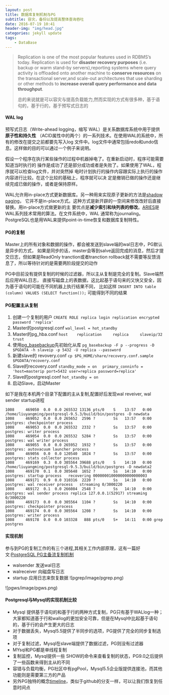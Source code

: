 ```yaml
---
layout: post
title: 数据库复制机制与PG
subtitle: 容灾，备份以及提高整体查询吞吐
date: 2016-07-19 10:41
header-img: "img/head.jpg"
categories: jekyll update
tags:
    - DataBase
---
```



> Replication is one of the most popular features used in RDBMS’s today.
> Replication is used for **disaster recovery purposes** (i.e. backup or warm
> stand-by servers),reporting systems where query activity is offloaded onto
> another machine to **conserve resources** on the transactional server,and scale-out
> architectures that use sharding or other methods to **increase overall
> query performance and data throughput**.
> 
> 总的来说就是可以容灾与提高负载能力,然而实现的方式有很多种，基于语句的，基于行的，基于预写式日志的

#### WAL log

预写式日志（Write-ahead logging，缩写 WAL）是关系数据库系统中用于提供**原子性和持久性**
（ACID属性中的两个）的一系列技术。在使用WAL的系统中，所有的修改在提交之前都要先写入log
文件中。log文件中通常包括redo和undo信息。这样做的目的可以通过一个例子来说明。

假设一个程序在执行某些操作的过程中机器掉电了。在重新启动时，程序可能需要知道当时执行的
操作是成功了还是部分成功或者是失败了。如果使用了WAL，程序就可以检查log文件，并对突然掉
电时计划执行的操作内容跟实际上执行的操作内容进行比较。在这个比较的基础上，程序就可以决
定是撤销已做的操作还是继续完成已做的操作，或者是保持原样。

WAL允许用in-place方式更新数据库。另一种用来实现原子更新的方法是[shadow paging][shadowpages]，
它并不是in-place方式。这种方式是新开辟的一空间来修改改好后直接替换。用in-place方式做更新的主
要优点是**减少索引和块列表的修改**。[ARIES][aries]是WAL系列技术常用的算法。在文件系统中，WAL
通常称为journaling。PostgreSQL也是用WAL来提供point-in-time恢复和数据库复制特性。


#### PG的复制

Master上的所有对象和数据的操作，都会被发送到slave端的wal日志中，PG默认是异步的方式，
如果是同步的话，master会等到salve返回完成的消息，然后才提交日志，但如果是ReadOnly
tranction或者tranction rollback就不需要等反馈消息了，所以等待针对的是需要两阶段提交的动作

PG中目前没有提供复制的时候的过滤器，所以主从复制是完全的复制。Slave端然后应用WAL日志，
直接写磁盘上的表数据，这比起基于语句来的又快又安全，因为基于语句的可能在不同机器上执行结果不同，
比如这样 `INSERT INTO table (column) VALUES (SELECT function());` 可能得到不同的结果

#### PG配置主从复制

1. 创建一个复制的用户
`CREATE ROLE replica login replication encrypted password 'replica'`
2. Master的postgresql.conf
`wal_level = hot_standby`
3. Master的pg_hba.conf
`host    replication     replica     slaveip/32                 trust`
4. 使用[pg_basebackup][pg_backup]先初始化从库
`pg_basebackup -F p --progress -D $PGDATA -h slaveip -p 5432 -U replica --password`
5. 新建slave的 revovery.conf
`cp $PG_HOME/share/recovery.conf.sample $PGDATA/recovery.conf`
6. Slave的recovery.conf
`standby_mode = on  `
`primary_conninfo = 'host=masterip port=5432 user=replica password=replica' `
7. Slave的postgresql.conf
`hot_standby = on `
8. 启动Slave，启动Master

如下是我在本机两个目录下配置的主从复制,配置好后发现wal reveiver, wal sender startup进程

```
1008     469050  0.0  0.0 265532 13136 pts/0    S    13:57   0:00 /home/liuyangming/postgresql-9.5.3/build/bin/postgres -D newdata
1008     469052  0.0  0.0 265652  2596 ?        Ss   13:57   0:00 postgres: checkpointer process
1008     469053  0.0  0.0 265532  2332 ?        Ss   13:57   0:00 postgres: writer process
1008     469054  0.0  0.0 265532  5284 ?        Ss   13:57   0:00 postgres: wal writer process
1008     469055  0.0  0.0 265952  1932 ?        Ss   13:57   0:00 postgres: autovacuum launcher process
1008     469056  0.0  0.0 120540  1024 ?        Ss   13:57   0:00 postgres: stats collector process
1008     469169  0.3  0.0 305564 39688 pts/0    S    14:10   0:00 /home/liuyangming/postgresql-9.5.3/build/bin/postgres -D newdata2
1008     469170  0.1  0.0 305648  1652 ?        Ss   14:10   0:00 postgres: startup process   recovering 000000010000000000000003
1008     469171  0.9  0.0 310316  2220 ?        Ss   14:10   0:00 postgres: wal receiver process   streaming 0/3000220
1008     469172  0.1  0.0 266084  2548 ?        Ss   14:10   0:00 postgres: wal sender process replica 127.0.0.1(52917) streaming 0/3000220
1008     469173  0.0  0.0 305564  1104 ?        Ss   14:10   0:00 postgres: checkpointer process
1008     469174  0.0  0.0 305564  1208 ?        Ss   14:10   0:00 postgres: writer process
1008     469178  0.0  0.0 103328   888 pts/0    S+   14:11   0:00 grep postgres
```

#### 实现机制

参与到PG的复制工作的有三个进程,其相关工作内部原理，这有一篇好文:[PostgreSQL PG主备流复制机制][standby1]

+ walsender 发送wal日志
+ walreceiver 向磁盘写日志
+ startup 应用日志来恢复数据
![pgrep/image/pgrep.png)

![pgws/image/pgws.png)

#### Postgresql与Mysql的实现机制比较

+ Mysql 提供基于语句的和基于行的两种方式复制，PG只有基于WALlog一种；
大家都知道基于行和wallog的更加安全可靠，但是在Mysql中比起基于语句的，基于行的会产生更大的日志
+ 对于数据丢失，Mysql5.5提供了半同步的选项，PG提供了完全的同步复制选项
+ 对于复制过滤，Mysql在slave端提供了数据过滤，PG则没有过滤器
+ MYsql和PG都是单线程复制
+ 复制监控，Mysql提供一些 SHOW的命令来查看复制的状态，PG9.0之后提供了一些函数来得到主从的不同
+ 容错与负载均衡，PG社区中有pgPool，Mysql5.5企业版提供连接池，而其他功能则是需要第三方的产品
+ 另外PG独特的概念[timeline][timeline]，类似于github的分支一样，可以让我们恢复到任意时间点


[shadowpages]: https://www.quora.com/What-is-shadow-paging-in-dbms
[aries]: https://github.com/kingshaohua/aries/blob/master/aries_01_02.md
[standby]: https://www.postgresql.org/docs/current/static/warm-standby.html
[standby1]: https://yq.aliyun.com/articles/163#
[pg_backup]: http://www.postgres.cn/docs/9.4/app-pgbasebackup.html
[timeline]: https://yq.aliyun.com/articles/234?spm=5176.8091938.0.0.Q4Hr60
